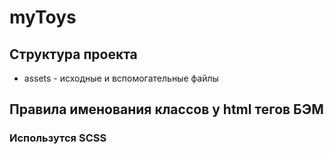 # myToys
## Структура проекта
- assets - исходные и вспомогательные файлы

## Правила именования классов у html тегов БЭМ
###    Использутся SCSS

